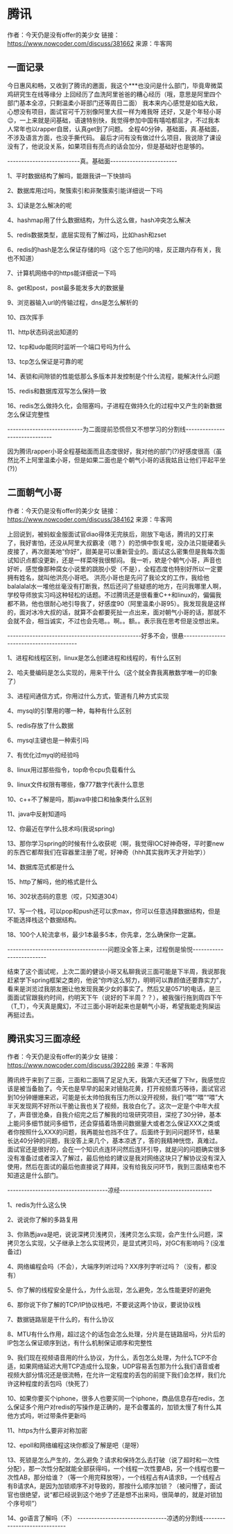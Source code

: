 # 腾讯

作者：今天仍是没有offer的美少女
链接：https://www.nowcoder.com/discuss/381662
来源：牛客网

## 一面记录

今日惠风和畅，又收到了腾讯的邀面，我这个***也没问是什么部门，毕竟卑微菜鸡研究生在线等缘分
上回经历了血洗阿里爸爸的糟心经历（哦，意思是阿里四个部门基本全凉，只剩温柔小哥部门还等周日二面）
我本来内心感觉是如临大敌，心想没有项目，面试官可千万别像阿里大叔一样为难我呀
还好，又是个年轻小哥😉，一上来就是问基础，语速特别快，我觉得参加中国有嘻哈都屈才，不过我本人常年也以rapper自居，认真get到了问题。
全程40分钟，基础面，真.基础面，不涉及语言方面，也没手撕代码。
最后才问有没有做过什么项目，我说除了课设没有了，他说没关系，如果项目有亮点的话会加分，但是基础好也是够的。

--------------------------真。基础面------------------------

1、平时数据结构了解吗，能跟我讲一下快排吗

2、数据库用过吗，聚簇索引和非聚簇索引能详细说一下吗

3、幻读是怎么解决的呢

4、hashmap用了什么数据结构，为什么这么做，hash冲突怎么解决

5、redis数据类型，底层实现有了解过吗，比如hash和zset

6、redis的hash是怎么保证存储的吗（这个忘了他问的啥，反正跟内存有关，我也不知道）

7、计算机网络中的https能详细说一下吗

8、get和post，post最多能发多大的数据量

9、浏览器输入url的传输过程，dns是怎么解析的

10、四次挥手

11、http状态码说出知道的

12、tcp和udp能同时监听一个端口号吗为什么

13、tcp怎么保证是可靠的呢

14、表锁和间隙锁的性能低那么多版本并发控制是个什么流程，能解决什么问题

15、redis和数据库双写怎么保持一致

16、redis怎么做持久化，会阻塞吗，子进程在做持久化的过程中又产生的新数据怎么保证完整性

---------------------------为二面提前恐慌但又不想学习的分割线------------------------------

因为腾讯rapper小哥全程基础面而且态度很好，我对他的部门(?)好感度很高（虽然比不上阿里温柔小哥，但是如果二面也是个朝气小哥的话我姑且让他们平起平坐(?)）

## 二面朝气小哥

作者：今天仍是没有offer的美少女
链接：https://www.nowcoder.com/discuss/384162
来源：牛客网

上回说到，被蚂蚁金服面试官diao得体无完肤后，刚放下电话，腾讯的又打来了，我好害怕，还没从阿里大叔霸凌（嗯？）的恐惧中恢复呢，没办法只能硬着头皮接了，再次甜美地“你好”，甜美是可以重新营业的。面试这么密集但是我每次面试知识点都没更新，还是一样菜呀我很郁闷。
我一听，欸是个朝气小哥，声音也好听，感觉像那种腐女小说里的跳脱小受（不是），全程态度也特别好所以一定要拥有姓名，就叫他洪亮小哥吧。
洪亮小哥也是先问了我论文的工作，我给他balalalal水一堆他丝毫没有打断我，然后还问了些疑惑的地方，在问我哪里人啊，学校导师放实习吗这种轻松的话题。不过腾讯还是很看重C++和linux的，偏偏我都不熟，他也很耐心地引导我了，好感度90（阿里温柔小哥95）。我发现我是这样的，面对冰冷大叔的话，就算不会都要死扯一点出来，面对朝气小哥的话，那就不会就不会，相当诚实，不过也会先嗯。。啊。。额。。表示我在思考但是没想出来。

------------------------------------------------好多不会，很悬----------------------------------------

1、进程和线程区别，linux是怎么创建进程和线程的，有什么区别

2、哈夫曼编码是怎么实现的，用来干什么（这个就全靠我离散数学唯一的印象了）

3、进程间通信方式，你用过什么方式，管道有几种方式实现

4、mysql的引擎用的哪一种，每种有什么区别

5、redis存放了什么数据

6、mysql主键也是一种索引吗

7、有优化过myql的经验吗

8、linux用过那些指令，top命令cpu负载看什么

9、linux文件权限有哪些，像777数字代表什么意思

10、c++不了解是吗，那java中接口和抽象类什么区别

11、java中反射知道吗

12、你最近在学什么技术吗(我说spring)

13、那你学习spring的时候有什么收获呢（啊，我觉得IOC好神奇呀，平时要new的东西它都帮我们在容器里注册了呢，好神奇（hhh其实我昨天才开始学））

14、数据库范式都是什么

15、http了解吗，他的格式是什么

16、302状态码的意思（哎，只知道304）

17、写一个栈，可以pop和push还可以求max，你可以任意选择数据结构，但是不能选择栈这个数据结构。

18、100个人轮流拿书，最少1本最多5本，你先拿，怎么确保你一定赢。

------------------------------------问题没全答上来，过程倒是愉悦-------------------------

结束了这个面试呢，上次二面的健谈小哥又私聊我说三面可能是下半周，我说那我赶紧学下spring框架之类的，他说“你咋这么努力，明明可以靠颜值还要靠实力”，看来是浏览过我朋友圈让他发现我美少女的事实了。然后又是0571的电话，是三面面试官跟我约时间，约明天下午（说好的下半周？？），被我强行拖到周四下午（T_T），今天真是魔幻，不过三面小哥听起来也是朝气小哥，希望我能走狗屎运再挺过去。

## 腾讯实习三面凉经

作者：今天仍是没有offer的美少女
链接：https://www.nowcoder.com/discuss/392286
来源：牛客网

腾讯终于来到了三面，三面和二面隔了足足九天，我第六天还催了下hr，我感觉应该是被当备胎了。今天也是早早的起来对镜贴花黄，打开视频乖巧等待，面试官迟到10分钟姗姗来迟，可能是长太帅怕我有压力所以没开视频，我们“喂”“喂”“喂”大半天发现网不好所以干脆让我也关了视频，我妆白化了。这次一定是个中年大叔了，声音很沧桑，自我介绍完之后了解我的垃圾研究项目，深挖了30分钟，基本上能问多细节就问多细节，还会穿插着场景问数据量大或者怎么保证XXX之类或者你按照什么XXX的问题，我再能扯也挡不住了。后面终于到问问题环节，结果长达40分钟的问题，我没答上来几个，基本凉透了，答的我精神恍惚，真难过。面试官还是很好的，会在一个知识点连环问然后连环引导，就是问的问题确实很多没有准备过或者深入了解过，最后他给的建议是我对网络这块只了解协议没有深入使用，然后在面试的最后他直接说了拜拜，没有给我反问环节，我到三面结束也不知道这是什么部门。

------------------------------------凉经---------------------------------

1、redis为什么这么快

2、说说你了解的多路复用

3、你熟悉java是吧，说说深拷贝浅拷贝，浅拷贝怎么实现，会产生什么问题，深拷贝怎么实现，父子继承上怎么实现拷贝，是显式拷贝吗，对GC有影响吗？(没准备过)

4、网络编程会吗（不会），大端序列听过吗？XX序列字听过吗？（没有，都没有）

5、你了解的线程安全是什么，为什么出现，怎么避免，怎么性能更好的避免

6、那你说下你了解的TCP/IP协议栈吧，不要说这两个协议，要说协议栈

7、数据链路层是干什么的，有什么协议

8、MTU有什么作用，超过这个的话包会怎么处理，分片是在链路层吗，分片后的IP包怎么保证顺序到达，有什么机制保证顺序和完整性

9、我们现在视频语音用的什么协议，为什么，丢包怎么处理，为什么TCP不合适，如果网络延迟大用TCP造成什么现象，UDP容易丢包那为什么我们语音或者视频大部分情况还是很流畅，在允许一定程度的丢包的前提下我们会怎样，我们允许这种程度的丢包吗（快死了）

10、如果你要买个iphone，很多人也要买同一个iphone，商品信息存在redis，怎么保证多个用户对redis的写操作是正确的，是不会覆盖的，加锁太慢了有什么其他方式吗，听过带条件更新吗

11、https为什么要非对称加密

12、epoll和网络编程这块你都没了解是吧（是呀）

13、死锁是怎么产生的，怎么避免？请求和保持怎么去打破（说了超时和一次性分配），那一次性分配就能全部获得吗，一个线程一次性要AB，另一个线程也要一次性AB，那分给谁？（等一个用完释放呀），一个线程占有A请求B，一个线程占有B请求A，是因为加锁顺序不对导致的，那按什么顺序加锁？（被问懵了，面试官也很绝望，说“都已经说到这个地步了还是想不出来吗，很简单的，就是对锁加个序号呗”）

14、go语言了解吗（不）
--------------------------------凉透的分割线-----------------------------
